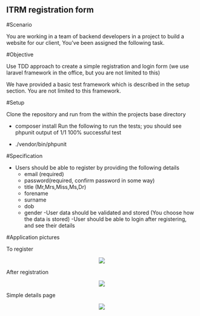 ## ITRM registration form 

#Scenario

You are working in a team of backend developers in a project to build a website for our client, You've been assigned the following task.

#Objective

Use TDD approach to create a simple registration and login form (we use laravel framework in the office, but you are not limited to this)

We have provided a basic test framework which is described in the setup section. You are not limited to this framework.

#Setup

Clone the repository and run from the within the projects base directory

- composer install
Run the following to run the tests; you should see phpunit output of 1/1 100% successful test

- ./vendor/bin/phpunit

#Specification

- Users should be able to register by providing the following details
	- email (required)
	- password(required, confirm password in some way)
	- title (Mr,Mrs,Miss,Ms,Dr)
	- forename
	- surname
	- dob
	- gender
-User data should be validated and stored (You choose how the data is stored)
-User should be able to login after registering, and see their details

#Application pictures

To register
<p align="center"><img src="https://image.ibb.co/ghTU6w/itrm1.jpg"></p>

After registration
<p align="center"><img src="https://image.ibb.co/hswfeG/itrm2.jpg"></p>

Simple details page
<p align="center"><img src="https://image.ibb.co/mWQdYb/itrm3.jpg"></p>
